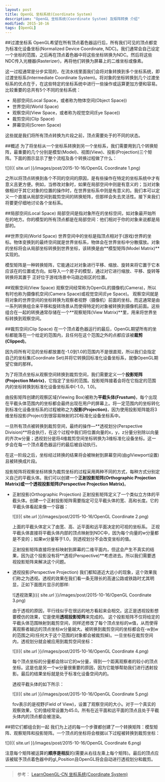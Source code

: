 ```yaml
---
layout: post
title: OpenGL 坐标系统(Coordinate System)
description: "OpenGL 坐标系统(Coordinate System) 及矩阵转换 介绍"
modified: 2015-10-16
tags: [OpenGL]
---
```


##过渡坐标系
OpenGL希望在所有顶点着色器运行后，所有我们可见的顶点都变为标准化设备坐标(Normalized Device Coordinate, NDC)。我们通常会自己设定一个坐标的范围，之后再在顶点着色器中将这些坐标转换为NDC。然后将这些NDC传入光栅器(Rasterizer)，再将他们转换为屏幕上的二维坐标或像素。

这一过程通常是分步实现的，在流水线里面我们会将对象转换到多个坐标系统，即过渡坐标系(Intermediate Coordinate System)。将对象的坐标转换到几个过渡坐标系的优点在于，在这些特定的坐标系统中进行一些操作或运算更加方便和容易。比较重要的总共有5个不同的坐标系统：

- 局部空间(Local Space，或者称为物体空间(Object Space))
- 世界空间(World Space)
- 观察空间(View Space，或者称为视觉空间(Eye Space))
- 裁剪空间(Clip Space)
- 屏幕空间(Screen Space)	

这些就是我们将所有顶点转换为片段之前，顶点需要处于的不同的状态。

##概述
为了将坐标从一个坐标系转换到另一个坐标系，我们需要用到几个转换矩阵，最重要的几个分别是模型(Model)、视图(View)、投影(Projection)三个矩阵。下面的图示显示了整个流程及各个转换过程做了什么：

![]({{ site.url }}/images/post/2015-10-16/OpenGL Coordinate 1.png)

之所以将顶点转换到各个不同的空间的原因，是有些操作在特定的坐标系统中才有意义且更方便。例如，当修改对象时，如果在局部空间中则是有意义的；当对对象做相对于其它对象的位置的操作时，在世界坐标系中则是有意义的。我们本可以定义一个直接从局部空间到裁剪空间的转换矩阵，但那样会失去灵活性。接下来我们将要更仔细地讨论各个坐标系。

##局部空间(Local Space)
局部空间是指对象所在的坐标空间，如对象最开始所在的地方。你的模型的所有顶点都是在局部空间：他们相对于你的对象来说都是局部的。

##世界空间(World Space)
世界空间中的坐标是指顶点相对于(游戏)世界的坐标。物体变换到的最终空间就是世界坐标系，物体会在世界坐标中分散摆放。对象的坐标将会从局部坐标转换到世界坐标，该转换是由**模型矩阵(Model Matrix)**实现的。

模型矩阵是一种转换矩阵，它能通过对对象进行平移、缩放、旋转来将它置于它本应该在的位置或方向。如导入一个房子的模型，通过对它进行缩放、平移、旋转等转换将其置于 正好位于游戏场景中马路边街区的位置。

##观察空间(View Space)
观察空间经常称为OpenGL的摄像机(Camera)，所以有时也称为摄像机空间(Camera Space)或视觉空间(Eye Space)。
观察空间就是将对象的世界空间的坐标转换为观察者视野（摄像机）前面的坐标。而这通常是由一系列转换组合来平移和旋转场景从而使得特定的对象被转换到摄像机前面。这些组合在一起的转换通常存储在一个**观察矩阵(View Matrix)**里，用来将世界坐标转换到观察空间。

##裁剪空间(Clip Space)
在一个顶点着色器运行的最后，OpenGL期望所有的坐标都能落在一个给定的范围内，且任何在这个范围之外的点都应该被**裁剪(Clipped)**。

因为将所有可见的坐标都放置在-1.0到1.0的范围内不是很直观，所以我们会指定自己的坐标集(Coordinate Set)并将它转换回标准化设备坐标系，就像OpenGL期望它做的那样。

为了将顶点坐标从观察空间转换到裁剪空间，我们需要定义一个**投影矩阵(Projection Matrix)**，它指定了坐标的范围。投影矩阵接着会将在它指定的范围内的坐标转换到标准化设备坐标系中(-1.0，1.0)。

由投影矩阵创建的观察区域(Viewing Box)被称为**平截头体(Frustum)**，每个出现在平截头体范围内的坐标都会最终出现在用户的屏幕上。将一定范围内的坐标转化到标准化设备坐标系的过程被称之为**投影(Projection)**，因为使用投影矩阵能将3维坐标投影(Project)到很容易映射的2D标准化设备坐标系中。

一旦所有顶点被转换到裁剪空间，最终的操作—**透视划分(Perspective Division)**将会执行，在这个过程中我们将位置向量的x，y，z分量分别除以向量的齐次w分量；透视划分是将4维裁剪空间坐标转换为3维标准化设备坐标。这一步会在每一个顶点着色器运行的最后被自动执行。

在这一阶段之后，坐标经过转换的结果将会被映射到屏幕空间(由glViewport设置)且被转换成片段。

投影矩阵将观察坐标转换为裁剪坐标的过程采用两种不同的方式，每种方式分别定义自己的平截头体。我们可以创建一个**正射投影矩阵(Orthographic Projection Matrix)**或一个**透视投影矩阵(Perspective Projection Matrix)**。

- 正射投影(Orthographic Projection)
  正射投影矩阵定义了一个类似立方体的平截头体。创建一个正射投影矩阵需要指定可见平截头体的宽、高和长度。它的平截头体看起来像一个容器：	
  
  ![]({{ site.url }}/images/post/2015-10-16/OpenGL Coordinate 2.png)
	
  上面的平截头体定义了由宽、高、近平面和远平面决定的可视的坐标系。
  正视平截头体直接将平截头体内部的顶点映射到NDC中，因为每个向量的w分量都是不变的；如果w分量等于1.0，则透视划分不会改变坐标的值。
	
  正射投影矩阵直接将坐标映射到屏幕的二维平面内，但这会产生不真实的结果，因为这个投影没有将**透视(Perspective)**考虑进去。所以我们需要透视投影矩阵来解决这个问题。
	
- 透视投影(Perspective Projection)
  我们都知道近大远小的现象，这个效果我们称之为透视。透视的效果在我们看一条无限长的高速公路或铁路时尤其明显，正如下面图片显示的那样:	
  
  ![透视效果]({{ site.url }}/images/post/2015-10-16/OpenGL Coordinate 3.png)
	
  由于透视的原因，平行线似乎在很远的地方看起来会相交。这正是透视投影想要模仿的效果，它是使用**透视投影矩阵**来完成的。
  这个投影矩阵不仅将给定的平截头体范围映射到裁剪空间，同样还修改了每个顶点坐标的w值，从而使得离观察者越远的顶点坐标w分量越大。被转换到裁剪空间的坐标都会在-w到w的范围之间(任何大于这个范围的对象都会被裁剪掉)。一旦坐标在裁剪空间内，透视划分就会被应用到裁剪空间坐标：	
  
  ![]({{ site.url }}/images/post/2015-10-16/OpenGL Coordinate 4.png)

  每个顶点坐标的分量都会除以它的w分量，得到一个距离观察者的较小的顶点坐标。这是也是另一个w分量很重要的原因，因为它能够帮助我们进行透射投影。最后的结果坐标就是处于标准化设备空间内的。
	
  透视平截头体的如下所示：	
  
  ![]({{ site.url }}/images/post/2015-10-16/OpenGL Coordinate 5.png)
	
  fov表示的是视野(Field of View)，设置了观察空间的大小。对于一个真实的观察效果，它的值经常设置为45.0。所有在近平面和远平面的顶点且处于平截头体内的顶点都会被渲染。
	
##把它们都组合到一起
我们为上述的每一个步骤都创建了一个转换矩阵：模型矩阵、观察矩阵和投影矩阵。一个顶点的坐标将会根据以下过程被转换到裁剪坐标：

![]({{ site.url }}/images/post/2015-10-16/OpenGL Coordinate 6.png)

注意每个矩阵被运算的**顺序是相反**的(需要从右往左乘上每个矩阵)。最后的顶点应该被赋予顶点着色器中的gl_Position且OpenGL将会自动进行透视划分和裁剪。


---
> 参考：
[LearnOpenGL-CN  坐标系统(Coordinate System)](http://learnopengl-cn.readthedocs.org/zh/latest/01%20Getting%20started/08%20Coordinate%20Systems/)